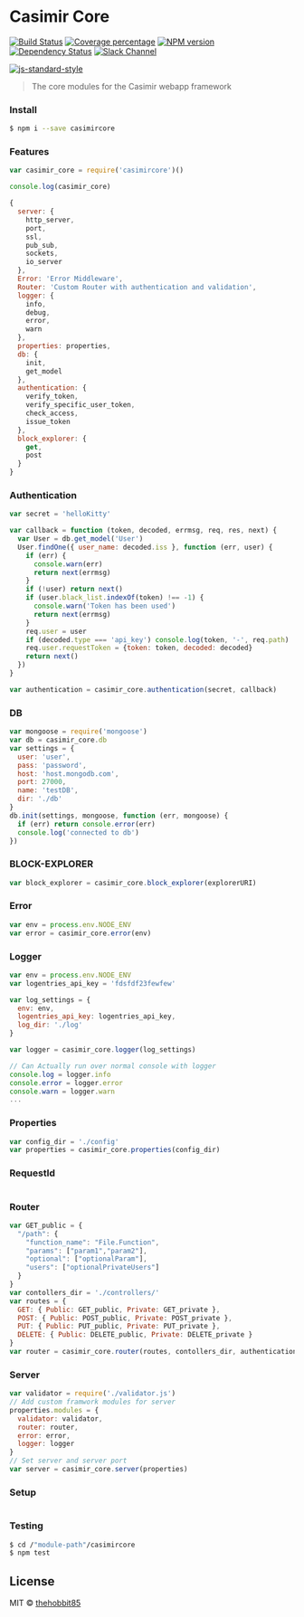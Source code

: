 # Casimir Core
[![Build Status][travis-image]][travis-url] [![Coverage percentage][coveralls-image]][coveralls-url] [![NPM version][npm-image]][npm-url] [![Dependency Status][daviddm-image]][daviddm-url] [![Slack Channel][slack-image]][slack-url]

[![js-standard-style](https://cdn.rawgit.com/feross/standard/master/badge.svg)](https://github.com/feross/standard)

> The core modules for the Casimir webapp framework


### Install

```sh
$ npm i --save casimircore
```


### Features

```js
var casimir_core = require('casimircore')()

console.log(casimir_core)

{
  server: {
    http_server,
    port,
    ssl,
    pub_sub,
    sockets,
    io_server
  },
  Error: 'Error Middleware',
  Router: 'Custom Router with authentication and validation',
  logger: {
    info,
    debug,
    error,
    warn
  },
  properties: properties,
  db: {
    init,
    get_model
  },
  authentication: {
    verify_token,
    verify_specific_user_token,
    check_access,
    issue_token
  },
  block_explorer: {
    get,
    post
  }
}
```

### Authentication

```js
var secret = 'helloKitty'

var callback = function (token, decoded, errmsg, req, res, next) {
  var User = db.get_model('User')
  User.findOne({ user_name: decoded.iss }, function (err, user) {
    if (err) {
      console.warn(err)
      return next(errmsg)
    }
    if (!user) return next()
    if (user.black_list.indexOf(token) !== -1) {
      console.warn('Token has been used')
      return next(errmsg)
    }
    req.user = user
    if (decoded.type === 'api_key') console.log(token, '-', req.path)
    req.user.requestToken = {token: token, decoded: decoded}
    return next()
  })
}

var authentication = casimir_core.authentication(secret, callback)
```

### DB

```js
var mongoose = require('mongoose')
var db = casimir_core.db
var settings = {
  user: 'user',
  pass: 'password',
  host: 'host.mongodb.com',
  port: 27000,
  name: 'testDB',
  dir: './db'
}
db.init(settings, mongoose, function (err, mongoose) {
  if (err) return console.error(err)
  console.log('connected to db')
})
```

### BLOCK-EXPLORER

```js
var block_explorer = casimir_core.block_explorer(explorerURI)
```

### Error

```js
var env = process.env.NODE_ENV
var error = casimir_core.error(env)
```

### Logger

```js
var env = process.env.NODE_ENV
var logentries_api_key = 'fdsfdf23fewfew'

var log_settings = {
  env: env,
  logentries_api_key: logentries_api_key,
  log_dir: './log'
}

var logger = casimir_core.logger(log_settings)

// Can Actually run over normal console with logger
console.log = logger.info
console.error = logger.error
console.warn = logger.warn
...
```

### Properties

```js
var config_dir = './config'
var properties = casimir_core.properties(config_dir)
```

### RequestId

```js
```

### Router

```js
var GET_public = {
  "/path": {
    "function_name": "File.Function",
    "params": ["param1","param2"],
    "optional": ["optionalParam"],
    "users": ["optionalPrivateUsers"]
  }
}
var contollers_dir = './controllers/'
var routes = {
  GET: { Public: GET_public, Private: GET_private },
  POST: { Public: POST_public, Private: POST_private },
  PUT: { Public: PUT_public, Private: PUT_private },
  DELETE: { Public: DELETE_public, Private: DELETE_private }
}
var router = casimir_core.router(routes, contollers_dir, authentication)
```

### Server

```js
var validator = require('./validator.js')
// Add custom framwork modules for server
properties.modules = {
  validator: validator,
  router: router,
  error: error,
  logger: logger
}
// Set server and server port
var server = casimir_core.server(properties)
```

### Setup

```js
```

### Testing

```sh
$ cd /"module-path"/casimircore
$ npm test
```


## License

MIT © [thehobbit85]()

[npm-image]: https://badge.fury.io/js/casimircore.svg
[npm-url]: https://npmjs.org/package/casimircore
[travis-image]: https://travis-ci.org/Colored-Coins/casimircore.svg?branch=master
[travis-url]: https://travis-ci.org/Colored-Coins/casimircore
[daviddm-image]: https://david-dm.org/Colored-Coins/casimircore.svg?theme=shields.io
[daviddm-url]: https://david-dm.org/Colored-Coins/casimircore
[coveralls-image]: https://coveralls.io/repos/Colored-Coins/casimircore/badge.svg
[coveralls-url]: https://coveralls.io/r//Colored-Coins/casimircore
[slack-image]: http://slack.coloredcoins.org/badge.svg
[slack-url]: http://slack.coloredcoins.org
[mocha]: https://www.npmjs.com/package/mocha
[gulp]: http://gulpjs.com/
